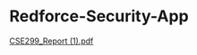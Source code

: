 ﻿# Redforce-Security-App
[CSE299_Report (1).pdf](https://github.com/mir8077faiyaz/Redforce-Security-App/files/10287513/CSE299_Report.1.pdf)
